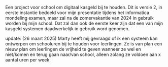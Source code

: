 Een project voor school om digitaal kasgeld bij te houden.
Dit is versie 2, in eerste instantie bedoeld voor mijn presentatie tijdens het informatica mondeling examen,
maar zal na de zomervakantie van 2024 in gebruik worden bij mijn school. Dat zal dan ook de eerste keer zijn dat een van mijn kasgeld systemen daadwerkelijk in gebruik word genomen.

update:
(26 maart 2025) Marty heeft mij gevraagd of ik een systeem kan ontwerpen om schooluren bij te houden voor leerlingen. Ze is van plan een nieuw plan om leerlingen de vrijheid te geven wanneer ze wel en niet/komen en terug gaan naar/van school, alleen zolang ze voldoen aan x aantal uren per week.
